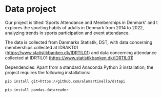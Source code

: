# Data project

Our project is titled 'Sports Attendance and Memberships in Denmark' and t explores the sporting habits of adults in Denmark from 2014 to 2022, analyzing trends in sports participation and event attendance. 

The data is collected from Danmarks Statistik, DST, with data concerning memberships collected at IDRAKT01 (https://www.statistikbanken.dk/IDRTIL01) and data concerning attendance collected at IDRTIL01 (https://www.statistikbanken.dk/IDRTIL01)



Dependencies: Apart from a standard Anaconda Python 3 installation, the project requires the following installations:

``pip install git+https://github.com/alemartinello/dstapi``

``pip install pandas-datareader``


